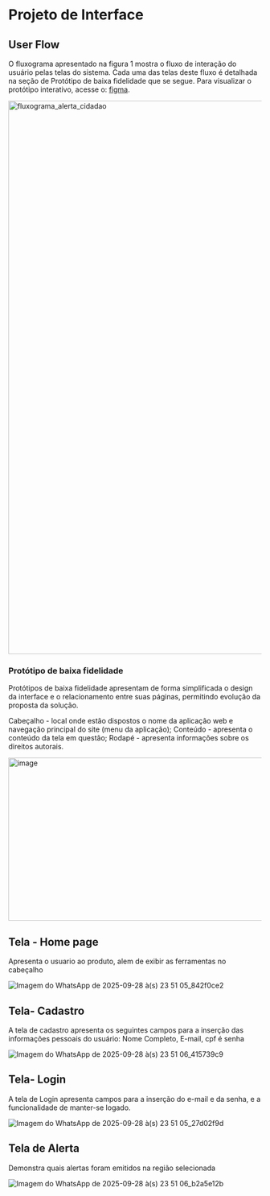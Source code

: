
# Projeto de Interface

## User Flow

O fluxograma apresentado na figura 1 mostra o fluxo de interação do usuário pelas telas do sistema. Cada uma das telas deste fluxo é detalhada na seção de Protótipo de baixa fidelidade que se segue. Para visualizar o protótipo interativo, acesse o:
[figma](https://www.figma.com/design/QWHHocQ4LCPi8DVwVg7Qfj/Alerta-Cidadao?node-id=0-1&t=o6KcNZel4cGQwlCn-1 ).


<img width="1600" height="1100" alt="fluxograma_alerta_cidadao" src="https://github.com/user-attachments/assets/cbe8ccad-b7e8-4887-8f19-c2142df89b31" />




### Protótipo de baixa fidelidade

Protótipos de baixa fidelidade apresentam de forma simplificada o design da interface e o relacionamento entre suas páginas, permitindo evolução da proposta da solução. 

Cabeçalho - local onde estão dispostos o nome da aplicação web e navegação principal do site (menu da aplicação);
Conteúdo - apresenta o conteúdo da tela em questão;
Rodapé - apresenta informações sobre os direitos autorais.

<img width="667" height="324" alt="image" src="https://github.com/user-attachments/assets/b5bbe736-703f-49c1-bf8a-84772b8bf227" />


 
 ## Tela - Home page
Apresenta o usuario ao produto, alem de exibir as ferramentas no cabeçalho 

![Imagem do WhatsApp de 2025-09-28 à(s) 23 51 05_842f0ce2](https://github.com/user-attachments/assets/9abfb302-dc74-4265-a5a5-a29062924cb6)



## Tela- Cadastro 
A tela de cadastro apresenta os seguintes campos para a inserção das informações pessoais do usuário: Nome Completo, E-mail, cpf é senha

![Imagem do WhatsApp de 2025-09-28 à(s) 23 51 06_415739c9](https://github.com/user-attachments/assets/3b207a19-6b3c-4328-9a2f-efcc3f486983)


## Tela- Login
A tela de Login apresenta campos para a inserção do e-mail e da senha, e a funcionalidade de manter-se logado.


![Imagem do WhatsApp de 2025-09-28 à(s) 23 51 05_27d02f9d](https://github.com/user-attachments/assets/f91ca7e8-80e1-4d3e-a895-f0a421cf7ac6)



## Tela de Alerta 
Demonstra quais alertas foram emitidos na região selecionada 

![Imagem do WhatsApp de 2025-09-28 à(s) 23 51 06_b2a5e12b](https://github.com/user-attachments/assets/37a0283c-a47a-42c4-9278-2c893d722de9)




